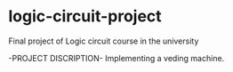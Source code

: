 # logic-circuit-project
Final project of Logic circuit course in the university

-PROJECT DISCRIPTION-
Implementing a veding machine.
